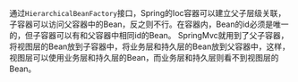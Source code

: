 通过`HierarchicalBeanFactory`接口，Spring的Ioc容器可以建立父子层级关联，子容器可以访问父容器中的Bean，反之则不行。在容器内，Bean的id必须是唯一的，但子容器可以有和父容器中相同id的Bean。
SpringMvc就用到了父子容器，将视图层的Bean放到子容器中，将业务层和持久层的Bean放到父容器中，这样，视图层可以使用业务层和持久层的Bean，而业务层和持久层则看不到视图层的Bean。

